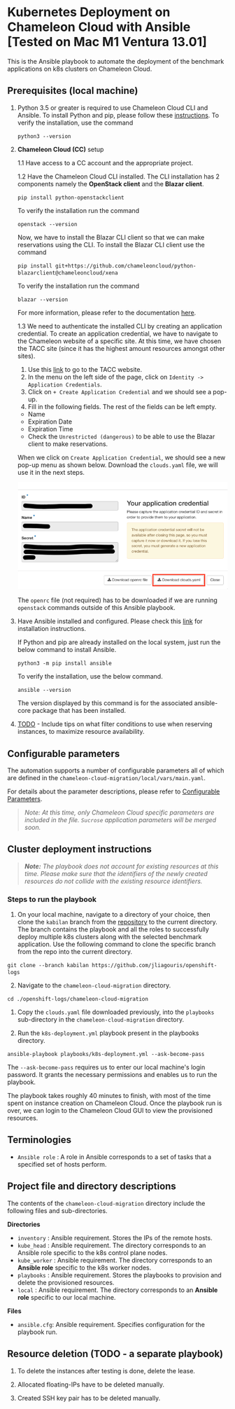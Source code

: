 # Kubernetes Deployment on Chameleon Cloud with Ansible [Tested on Mac M1 Ventura 13.01]

This is the Ansible playbook to automate the deployment of the benchmark applications on k8s clusters on Chameleon Cloud.

## Prerequisites (local machine)

1. Python 3.5 or greater is required to use Chameleon Cloud CLI and Ansible. To install Python and pip, please follow these [instructions](https://www.makeuseof.com/how-to-install-python-on-mac/#:~:text=How%20to%20Install%20Python%20With%20the%20Official%20Installer). 
To verify the installation, use the command
      ```
      python3 --version
      ```

2. **Chameleon Cloud (CC)** setup

    1.1 Have access to a CC account and the appropriate project.

    1.2 Have the Chameleon Cloud CLI installed. The CLI installation has 2 components namely the **OpenStack client** and the **Blazar client**.
    
    ```
    pip install python-openstackclient
    ```
    To verify the installation run the command
    ```
    openstack --version
    ```

    Now, we have to install the Blazar CLI client so that we can make reservations using the CLI. To install the Blazar CLI client use the command
    ```
    pip install git+https://github.com/chameleoncloud/python-blazarclient@chameleoncloud/xena
    ```
    To verify the installation run the command
    ```
    blazar --version
    ```
    For more information, please refer to the documentation [here](https://chameleoncloud.readthedocs.io/en/latest/technical/cli.html#cli). 
    
    1.3 We need to authenticate the installed CLI by creating an application credential. To create an application credential, we have to navigate to the Chameleon website of a specific site. At this time, we have chosen the TACC site (since it has the highest amount resources amongst other sites). 
    
    1. Use this [link](https://chi.tacc.chameleoncloud.org/) to go to the TACC website.
    2. In the menu on the left side of the page, click on `Identity -> Application Credentials`.
    3. Click on `+ Create Application Credential` and we should see a pop-up.
    4. Fill in the following fields. The rest of the fields can be left empty.
      - Name
      - Expiration Date
      - Expiration Time
      - Check the `Unrestricted (dangerous)` to be able to use the Blazar client to make reservations.
      
     When we click on `Create Application Credential`, we should see a new pop-up menu as shown below. Download the `clouds.yaml` file, we will use it in the next steps.

     ![](./images/app-cred-create.png)
    
    
    The `openrc` file (not required) has to be downloaded if we are running `openstack` commands outside of this Ansible playbook.


3. Have Ansible installed and configured. Please check this [link](https://docs.ansible.com/ansible/latest/installation_guide/intro_installation.html) for installation instructions.

    If Python and pip are already installed on the local system, just run the below command to install Ansible.
    ```
    python3 -m pip install ansible
    ```

    To verify the installation, use the below command.
    ```
    ansible --version
    ```
    The version displayed by this command is for the associated ansible-core package that has been installed.

4. [TODO](https://chameleoncloud.readthedocs.io/en/latest/technical/reservations.html) - Include tips on what filter conditions to use when reserving instances, to maximize resource availability.


## Configurable parameters

The automation supports a number of configurable parameters all of which are defined in the `chameleon-cloud-migration/local/vars/main.yaml`. 

For details about the parameter descriptions, please refer to [Configurable Parameters](./docs/configurable_parameters.md).

> _Note: At this time, only Chameleon Cloud specific parameters are included in the file. `Sucrose` application parameters will be merged soon._

## Cluster deployment instructions

> _**Note:** The playbook does not account for existing resources at this time. Please make sure that the identifiers of the newly created resources do not collide with the existing resource identifiers._

### Steps to run the playbook
1. On your local machine, navigate to a directory of your choice, then clone the `kabilan` branch from the [repository](https://github.com/jliagouris/openshift-logs/) to the current directory. The branch contains the playbook and all the roles to successfully deploy multiple k8s clusters along with the selected benchmark application. Use the following command to clone the specific branch from the repo into the current directory.

```
git clone --branch kabilan https://github.com/jliagouris/openshift-logs
```

2. Navigate to the `chameleon-cloud-migration` directory.
```
cd ./openshift-logs/chameleon-cloud-migration
```

1. Copy the `clouds.yaml` file downloaded previously, into the `playbooks` sub-directory in the `chameleon-cloud-migration` directory.
   
2. Run the `k8s-deployment.yml` playbook present in the playbooks directory.
```
ansible-playbook playbooks/k8s-deployment.yml --ask-become-pass
```
The `--ask-become-pass` requires us to enter our local machine's login password. It grants the necessary permissions and enables us to run the playbook.

The playbook takes roughly 40 minutes to finish, with most of the time spent on instance creation on Chameleon Cloud. Once the playbook run is over, we can login to the Chameleon Cloud GUI to view the provisioned resources.

## Terminologies

* `Ansible role` : A role in Ansible corresponds to a set of tasks that a specified set of hosts perform.


## Project file and directory descriptions

The contents of the `chameleon-cloud-migration` directory include the following files and sub-directories.

**Directories**

  * `inventory` : Ansible requirement. Stores the IPs of the remote hosts.
  * `kube_head` : Ansible requirement. The directory corresponds to an Ansible role specific to the k8s control plane nodes.
  * `kube_worker` : Ansible requirement. The directory corresponds to an **Ansible role** specific to the k8s worker nodes.
  * `playbooks` : Ansible requirement. Stores the playbooks to provision and delete the provisioned resources.
  * `local` : Ansible requirement. The directory corresponds to an **Ansible role** specific to our local machine.

**Files**

  * `ansible.cfg`: Ansible requirement. Specifies configuration for the playbook run.


## Resource deletion (TODO - a separate playbook)

1. To delete the instances after testing is done, delete the lease.

2. Allocated floating-IPs have to be deleted manually.

3. Created SSH key pair has to be deleted manually.